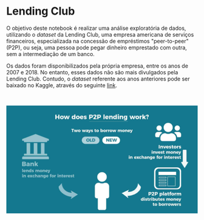 # Lending Club

O objetivo deste notebook é realizar uma análise exploratória de dados, utilizando o *dataset* da Lending Club, uma empresa americana de serviços financeiros, especializada na concessão de empréstimos "peer-to-peer" (P2P), ou seja, uma pessoa pode pegar dinheiro emprestado com outra, sem a intermediação de um banco. 

Os dados foram disponibilizados pela própria empresa, entre os anos de 2007 e 2018. No entanto, esses dados não são mais divulgados pela Lending Club. Contudo, o *dataset* referente aos anos anteriores pode ser baixado no Kaggle, através do seguinte [link](https://www.kaggle.com/datasets/wordsforthewise/lending-club).

<br>

![](img/how-does-P2P-lending-work.jpg)
